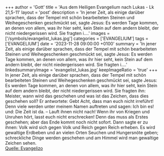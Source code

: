+++
author = 'Gott'
title = 'Aus dem Heiligen Evangelium nach Lukas - Lk 21,5-11'
layout = 'post'
description = 'In jener Zeit, als einige darüber sprachen, dass der Tempel mit schön bearbeiteten Steinen und Weihegeschenken geschmückt sei, sagte Jesus: Es werden Tage kommen, an denen von allem, was ihr hier seht, kein Stein auf dem andern bleibt, der nicht niedergerissen wird. Sie fragten i....'
images = ['/symbols/evangelist_lukas.jpg']
categories = ['EVANGELIUM']
tags = ['EVANGELIUM']
date = '2023-11-28 09:00:00 +0100'
summary = 'In jener Zeit, als einige darüber sprachen, dass der Tempel mit schön bearbeiteten Steinen und Weihegeschenken geschmückt sei, sagte Jesus: Es werden Tage kommen, an denen von allem, was ihr hier seht, kein Stein auf dem andern bleibt, der nicht niedergerissen wird. Sie fragten i....'
linkedsummaryImage = 'evangelist_lukas.jpg'
keepImageRatio = 'true'
+++
In jener Zeit, als einige darüber sprachen, dass der Tempel mit schön bearbeiteten Steinen und Weihegeschenken geschmückt sei, sagte Jesus:
Es werden Tage kommen, an denen von allem, was ihr hier seht, kein Stein auf dem andern bleibt, der nicht niedergerissen wird.
Sie fragten ihn: Meister, wann wird das geschehen und was ist das Zeichen, dass dies geschehen soll?
Er antwortete: Gebt Acht, dass man euch nicht irreführt! Denn viele werden unter meinem Namen auftreten und sagen: Ich bin es! und: Die Zeit ist da.<!--more--> – Lauft ihnen nicht nach!
Wenn ihr von Kriegen und Unruhen hört, lasst euch nicht erschrecken! Denn das muss als Erstes geschehen; aber das Ende kommt noch nicht sofort.
Dann sagte er zu ihnen: Volk wird sich gegen Volk und Reich gegen Reich erheben.
Es wird gewaltige Erdbeben und an vielen Orten Seuchen und Hungersnöte geben; schreckliche Dinge werden geschehen und am Himmel wird man gewaltige Zeichen sehen.<br> [Quelle: Evangelizo](https://evangeliumtagfuertag.org/DE/gospel)